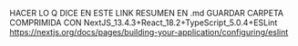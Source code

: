 HACER LO Q DICE EN ESTE LINK
RESUMEN EN .md
GUARDAR CARPETA COMPRIMIDA CON NextJS_13.4.3+React_18.2+TypeScript_5.0.4+ESLint
https://nextjs.org/docs/pages/building-your-application/configuring/eslint